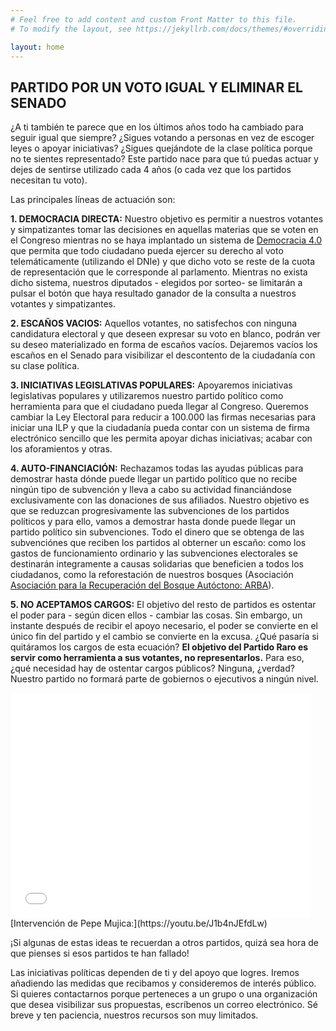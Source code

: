 ```yaml
---
# Feel free to add content and custom Front Matter to this file.
# To modify the layout, see https://jekyllrb.com/docs/themes/#overriding-theme-defaults

layout: home
---
```


## **PARTIDO POR UN VOTO IGUAL Y ELIMINAR EL SENADO**

¿A ti también te parece que en los últimos años todo ha cambiado para seguir igual que siempre? ¿Sigues votando a personas en vez de escoger leyes o apoyar iniciativas? ¿Sigues quejándote de la clase política porque no te sientes representado? Este partido nace para que tú puedas actuar y dejes de sentirse utilizado cada 4 años (o cada vez que los partidos necesitan tu voto).

Las principales líneas de actuación son:

**1.	DEMOCRACIA DIRECTA:** Nuestro objetivo es permitir a nuestros votantes y simpatizantes tomar las decisiones en aquellas materias que se voten en el Congreso mientras no se haya implantado un sistema de [Democracia 4.0 ](https://15mpedia.org/wiki/Democracia_4.0) que permita que todo ciudadano pueda ejercer su derecho al voto telemáticamente (utilizando el DNIe) y que dicho voto se reste de la cuota de representación que le corresponde al parlamento. Mientras no exista dicho sistema, nuestros diputados - elegidos por sorteo- se limitarán a pulsar el botón que haya resultado ganador de la consulta a nuestros votantes y simpatizantes.

**2.	ESCAÑOS VACIOS:** Aquellos votantes, no satisfechos con ninguna candidatura electoral y que deseen expresar su voto en blanco, podrán ver su deseo materializado en forma de escaños vacíos. Dejaremos vacíos los escaños en el Senado para visibilizar el descontento de la ciudadanía con su clase política.

**3.	INICIATIVAS LEGISLATIVAS POPULARES:** Apoyaremos iniciativas legislativas populares y utilizaremos nuestro partido político como herramienta para que el ciudadano pueda llegar al Congreso. Queremos cambiar la Ley Electoral para reducir a 100.000 las firmas necesarias para iniciar una ILP y que la ciudadanía pueda contar con un sistema de firma electrónico sencillo que les permita apoyar dichas iniciativas; acabar con los aforamientos y otras.

**4.	AUTO-FINANCIACIÓN:** Rechazamos todas las ayudas públicas para demostrar hasta dónde puede llegar un partido político que no recibe ningún tipo de subvención y lleva a cabo su actividad financiándose exclusivamente con las donaciones de sus afiliados. Nuestro objetivo es que se reduzcan progresivamente las subvenciones de los partidos políticos y para ello, vamos a demostrar hasta donde puede llegar un partido político sin subvenciones. Todo el dinero que se obtenga de las subvenciónes que reciben los partidos al obterner un escaño: como los gastos de funcionamiento ordinario y las subvenciones electorales se destinarán integramente a causas solidarias que beneficien a todos los ciudadanos, como la reforestación de nuestros bosques (Asociación [Asociación para la Recuperación del Bosque Autóctono: ARBA](https://arba-s.org/)).

**5.  NO ACEPTAMOS CARGOS:** El objetivo del resto de partidos es ostentar el poder para - según dicen ellos - cambiar las cosas. Sin embargo, un instante después de recibir el apoyo necesario, el poder se convierte en el único fin del partido y el cambio se convierte en la excusa. ¿Qué pasaría si quitáramos los cargos de esta ecuación? **El objetivo del Partido Raro es servir como herramienta a sus votantes, no representarlos.** Para eso, ¿qué necesidad hay de ostentar cargos públicos? Ninguna, ¿verdad? Nuestro partido no formará parte de gobiernos o ejecutivos a ningún nivel.

<iframe width="480" height="360" src="//www.youtube.com/embed/J1b4nJEfdLw" frameborder="0" allowfullscreen="allowfullscreen"></iframe>
[Intervención de Pepe Mujica:](https://youtu.be/J1b4nJEfdLw)

¡Si algunas de estas ideas te recuerdan a otros partidos, quizá sea hora de que pienses si esos partidos te han fallado!

Las iniciativas políticas dependen de ti y del apoyo que logres. Iremos añadiendo las medidas que recibamos y consideremos de interés público. Si quieres contactarnos porque perteneces a un grupo o una organización que desea visibilizar sus propuestas, escríbenos un correo electrónico. Sé breve y ten paciencia, nuestros recursos son muy limitados.
